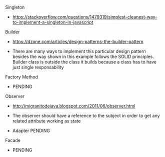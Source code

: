 Singleton
- https://stackoverflow.com/questions/1479319/simplest-cleanest-way-to-implement-a-singleton-in-javascript

Builder
- https://dzone.com/articles/design-patterns-the-builder-pattern

- There are many ways to implement this particular design pattern besides the way shown in this example
follows the SOLID principles. Builder class is outside the class it builds because a class has to have
just single responsability 

Factory Method
- PENDING

Observer
- http://migranitodejava.blogspot.com/2011/06/observer.html

- The observer should have a reference to the subject in order to get any related attribute working as state

- Adapter
PENDING

Facade
- PENDING
